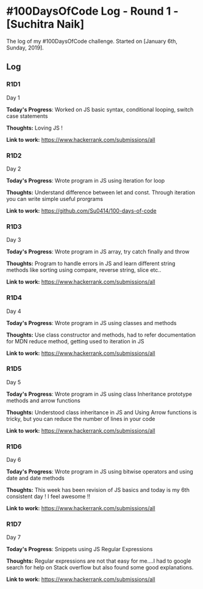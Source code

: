 # #100DaysOfCode Log - Round 1 - [Suchitra Naik]

The log of my #100DaysOfCode challenge. Started on [January 6th, Sunday, 2019].

## Log

### R1D1 
Day 1  

**Today's Progress**:
Worked on JS basic syntax, conditional looping, switch case statements

**Thoughts:** 
Loving JS !

**Link to work:** https://www.hackerrank.com/submissions/all

### R1D2
Day 2

**Today's Progress**: Wrote program in JS using iteration for loop

**Thoughts:** Understand difference between let and const. Through iteration you can write simple useful prorgrams 

**Link to work:** https://github.com/Su0414/100-days-of-code

### R1D3
Day 3

**Today's Progress**: Wrote program in JS array, try catch finally and throw

**Thoughts:** Program to handle errors in JS and learn different string methods like sorting using compare, reverse string, slice etc..

**Link to work:** https://www.hackerrank.com/submissions/all

### R1D4
Day 4

**Today's Progress**: Wrote program in JS using classes and methods

**Thoughts:** Use class constructor and methods, had to refer documentation for MDN reduce method, getting used to iteration in JS

**Link to work:** https://www.hackerrank.com/submissions/all


### R1D5
Day 5

**Today's Progress**: Wrote program in JS using class Inheritance prototype methods and arrow functions

**Thoughts:** Understood class inheritance in JS and Using Arrow functions is tricky, but you can reduce the number of lines in your code 

**Link to work:** https://www.hackerrank.com/submissions/all

### R1D6
Day 6

**Today's Progress**: Wrote program in JS using bitwise operators and using date and date methods

**Thoughts:** This week has been revision of JS basics and today is my 6th consistent day ! I feel awesome !!

**Link to work:** https://www.hackerrank.com/submissions/all


### R1D7
Day 7

**Today's Progress**: Snippets using JS Regular Expressions

**Thoughts:** Regular expressions are not that easy for me....I had to google search for help on Stack overflow but also found some good explanations.

**Link to work:** https://www.hackerrank.com/submissions/all